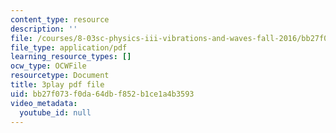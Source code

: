 ```yaml
---
content_type: resource
description: ''
file: /courses/8-03sc-physics-iii-vibrations-and-waves-fall-2016/bb27f073f0da64dbf852b1ce1a4b3593_b1eKhyC9TTo.pdf
file_type: application/pdf
learning_resource_types: []
ocw_type: OCWFile
resourcetype: Document
title: 3play pdf file
uid: bb27f073-f0da-64db-f852-b1ce1a4b3593
video_metadata:
  youtube_id: null
---
```

